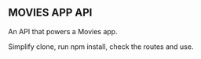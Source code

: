 ## MOVIES APP API

An API that powers a Movies app.

Simplify clone, run npm install, check the routes and use.
